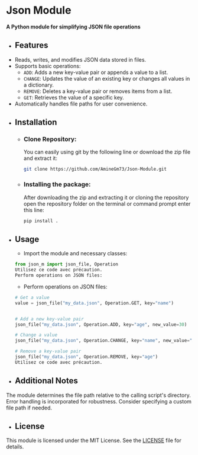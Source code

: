 
# Json Module

**A Python module for simplifying JSON file operations**

- ## Features

* Reads, writes, and modifies JSON data stored in files.
* Supports basic operations:
    - `ADD`: Adds a new key-value pair or appends a value to a list.
    - `CHANGE`: Updates the value of an existing key or changes all values in a dictionary.
    - `REMOVE`: Deletes a key-value pair or removes items from a list.
    - `GET`: Retrieves the value of a specific key.
* Automatically handles file paths for user convenience.

- ## Installation
    * ### Clone Repository:
        You can easily using git by the following line or download the zip file and extract it:
        ```bash
        git clone https://github.com/AmineGm73/Json-Module.git
        ```

    * ### Installing the package:
        After downloading the zip and extracting it or cloning the repository open the repository folder on the terminal or command prompt enter this line:

        ```bash
        pip install .
        ```

- ## Usage

    * Import the module and necessary classes:

    ```python
    from json_m import json_file, Operation
    Utilisez ce code avec précaution.
    Perform operations on JSON files:
    ```

    * Perform operations on JSON files:

    ```python
    # Get a value
    value = json_file("my_data.json", Operation.GET, key="name")


    # Add a new key-value pair
    json_file("my_data.json", Operation.ADD, key="age", new_value=30)

    # Change a value
    json_file("my_data.json", Operation.CHANGE, key="name", new_value="Alice")

    # Remove a key-value pair
    json_file("my_data.json", Operation.REMOVE, key="age")
    Utilisez ce code avec précaution.
    ```

- ## Additional Notes

The module determines the file path relative to the calling script's directory.
Error handling is incorporated for robustness.
Consider specifying a custom file path if needed.

- ## License

This module is licensed under the MIT License. See the [LICENSE](https://github.com/AmineGm73/Json-Module/blob/main/LICENSE) file for details.
